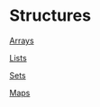 # Structures

[Arrays](Structures%20233b0f9d9c89804a9adfcaa6ca313885/Arrays%20233b0f9d9c898071a230cdd1d3cd3523.md)

[Lists](Structures%20233b0f9d9c89804a9adfcaa6ca313885/Lists%20234b0f9d9c898079a97bd5f9b5b1b40c.md)

[Sets](Structures%20233b0f9d9c89804a9adfcaa6ca313885/Sets%20237b0f9d9c8980b0a233db3ea58e5252.md)

[Maps](Structures%20233b0f9d9c89804a9adfcaa6ca313885/Maps%20237b0f9d9c8980c0b09afbaec4cc053c.md)